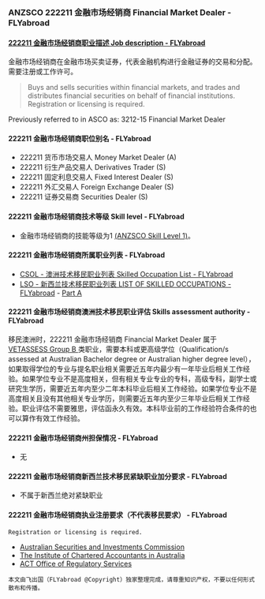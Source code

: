 ### ANZSCO 222211 金融市场经销商 Financial Market Dealer - FLYabroad ###

####  [222211 金融市场经销商职业描述 Job description - FLYabroad](http://www.flyabroadvisa.com/anzsco/2222.html#222211)

金融市场经销商在金融市场买卖证券，代表金融机构进行金融证券的交易和分配。需要注册或工作许可。 

> Buys and sells securities within financial markets, and trades and distributes financial securities on behalf of financial institutions. Registration or licensing is required.

Previously referred to in ASCO as:
3212-15 Financial Market Dealer

#### 222211 金融市场经销商职位别名 - FLYabroad
 
- 222211	 货币市场交易人 Money Market Dealer (A)
- 222211 衍生产品交易人 Derivatives Trader (S)
- 222211 固定利息交易人 Fixed Interest Dealer (S)
- 222211 外汇交易人 Foreign Exchange Dealer (S)
- 222211 证券交易商 Securities Dealer (S)

#### 222211 金融市场经销商技术等级 Skill level - FLYabroad

- 金融市场经销商的技能等级为1 [(ANZSCO Skill Level 1)](http://www.flyabroadvisa.com/anzsco/)。

#### 222211 金融市场经销商所属职业列表 - FLYabroad

- [CSOL - 澳洲技术移民职业列表 Skilled Occupation List - FLYabroad](http://www.flyabroadvisa.com/sol/)
- [LSO - 新西兰技术移民职业列表 LIST OF SKILLED OCCUPATIONS - FLYabroad](http://nz.flyabroadvisa.com/lso/) - [Part A](parta)

#### 222211 金融市场经销商澳洲技术移民职业评估 Skills assessment authority - FLYabroad

移民澳洲时，222211 金融市场经销商 Financial Market Dealer 属于 [VETASSESS Group B ](http://www.flyabroadvisa.com/ass/vetassess.html)类职业，需要本科或更高级学位（Qualification/s assessed at Australian Bachelor degree or Australian higher degree level），如果取得学位的专业与提名职业相关需要近五年内最少有一年毕业后相关工作经验。如果学位专业不是高度相关，但有相关专业专业的专科，高级专科，副学士或研究生学历，需要近五年内至少二年本科毕业后相关工作经验。如果学位专业不是高度相关且没有其他相关专业学历，则需要近五年内至少三年毕业后相关工作经验。职业评估不需要雅思，评估函永久有效。本科毕业前的工作经验符合条件的也可以算作有效工作经验。

#### 222211 金融市场经销商州担保情况 - FLYabroad

- 无

#### 222211 金融市场经销商新西兰技术移民紧缺职业加分要求 - FLYabroad

- 不属于新西兰绝对紧缺职业

#### 222211 金融市场经销商执业注册要求（不代表移民要求） - FLYabroad

    Registration or licensing is required.

- [Australian Securities and Investments Commission](http://www.asic.gov.au/)
- [The Institute of Chartered Accountants in Australia](http://www.charteredaccountants.com.au/Chartered-Accountants)
- [ACT Office of Regulatory Services](http://www.ors.act.gov.au/)

`本文由飞出国（FLYabroad @Copyright）独家整理完成，请尊重知识产权，不要以任何形式散布和传播。`
